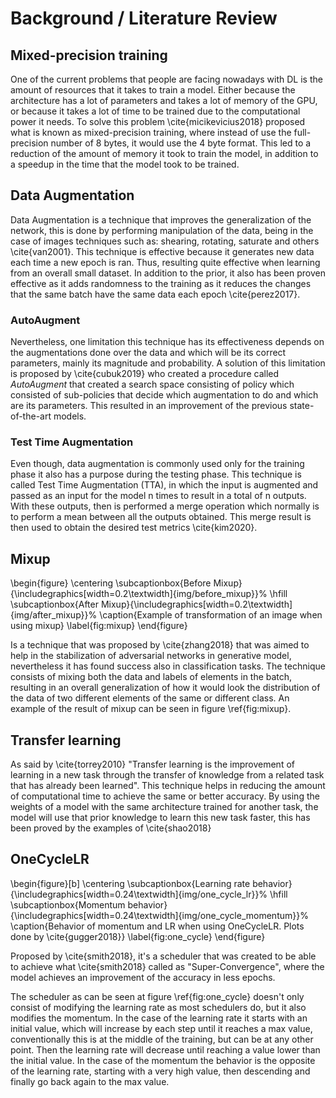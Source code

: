 # Background / Literature Review

<!-- Background information expands upon the key points stated in your introduction but is not the main focus of the paper. Sufficient background information helps your reader determine if you have a basic understanding of the research problem being investigated and promotes confidence in the overall quality of your analysis and findings. -->

<!-- Background information can also include summaries of important, relevant research studies. The key is to summarize for the reader what is known about the specific research problem before you conducted your analysis. This is accomplished with a general review of the foundational research literature (with citations) that report findings that inform your study's aims and objectives. -->

## Mixed-precision training

One of the current problems that people are facing nowadays with DL is the amount of resources that it takes to train a model. Either because the architecture has a lot of parameters and takes a lot of memory of the GPU, or because it takes a lot of time to be trained due to the computational power it needs. To solve this problem \cite{micikevicius2018} proposed what is known as mixed-precision training, where instead of use the full-precision number of 8 bytes, it would use the 4 byte format. This led to a reduction of the amount of memory it took to train the model, in addition to a speedup in the time that the model took to be trained.

## Data Augmentation

Data Augmentation is a technique that improves the generalization of the network, this is done by performing manipulation of the data, being in the case of images techniques such as: shearing, rotating, saturate and others \cite{van2001}. This technique is effective because it generates new data each time a new epoch is ran. Thus, resulting quite effective when learning from an overall small dataset. In addition to the prior, it also has been proven effective as it adds randomness to the training as it reduces the changes that the same batch have the same data each epoch \cite{perez2017}.

### AutoAugment

Nevertheless, one limitation this technique has its effectiveness depends on the augmentations done over the data and which will be its correct parameters, mainly its magnitude and probability. A solution of this limitation is proposed by \cite{cubuk2019} who created a procedure called _AutoAugment_ that created a search space consisting of policy which consisted of sub-policies that decide which augmentation to do and which are its parameters. This resulted in an improvement of the previous state-of-the-art models.

### Test Time Augmentation

Even though, data augmentation is commonly used only for the training phase it also has a purpose during the testing phase. This technique is called Test Time Augmentation (TTA), in which the input is augmented and passed as an input for the model n times to result in a total of n outputs. With these outputs, then is performed a merge operation which normally is to perform a mean between all the outputs obtained. This merge result is then used to obtain the desired test metrics \cite{kim2020}.

## Mixup

\begin{figure}
\centering
\subcaptionbox{Before Mixup}{\includegraphics[width=0.2\textwidth]{img/before_mixup}}%
\hfill
\subcaptionbox{After Mixup}{\includegraphics[width=0.2\textwidth]{img/after_mixup}}%
\caption{Example of transformation of an image when using mixup}
\label{fig:mixup}
\end{figure}

Is a technique that was proposed by \cite{zhang2018} that was aimed to help in the stabilization of adversarial networks in generative model, nevertheless it has found success also in classification tasks. The technique consists of mixing both the data and labels of elements in the batch, resulting in an overall generalization of how it would look the distribution of the data of two different elements of the same or different class. An example of the result of mixup can be seen in figure \ref{fig:mixup}.

## Transfer learning

As said by \cite{torrey2010} "Transfer learning is the improvement of learning in a new task through the transfer of knowledge from a related task that has already been learned". This technique helps in reducing the amount of computational time to achieve the same or better accuracy. By using the weights of a model with the same architecture trained for another task, the model will use that prior knowledge to learn this new task faster, this has been proved by the examples of \cite{shao2018}

## OneCycleLR

\begin{figure}[b]
\centering
\subcaptionbox{Learning rate behavior}{\includegraphics[width=0.24\textwidth]{img/one_cycle_lr}}%
\hfill
\subcaptionbox{Momentum behavior}{\includegraphics[width=0.24\textwidth]{img/one_cycle_momentum}}%
\caption{Behavior of momentum and LR when using OneCycleLR. Plots done by \cite{gugger2018}}
\label{fig:one_cycle}
\end{figure}

Proposed by \cite{smith2018}, it's a scheduler that was created to be able to achieve what \cite{smith2018} called as "Super-Convergence", where the model achieves an improvement of the accuracy in less epochs.

The scheduler as can be seen at figure \ref{fig:one_cycle} doesn't only consist of modifying the learning rate as most schedulers do, but it also modifies the momentum. In the case of the learning rate it starts with an initial value, which will increase by each step until it reaches a max value, conventionally this is at the middle of the training, but can be at any other point. Then the learning rate will decrease until reaching a value lower than the initial value. In the case of the momentum the behavior is the opposite of the learning rate, starting with a very high value, then descending and finally go back again to the max value.
